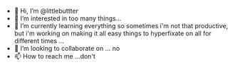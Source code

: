 - 👋 Hi, I’m @littlebuttter
- 👀 I’m interested in too many things...
- 🌱 I’m currently learning everything so sometimes i'm not that productive, but i'm working on making it all easy things to hyperfixate on all for different times ...
- 💞️ I’m looking to collaborate on ... no
- 📫 How to reach me ...don't

<!---
littlebuttter/littlebuttter is a ✨ special ✨ repository because its `README.md` (this file) appears on your GitHub profile.
You can click the Preview link to take a look at your changes.
--->
